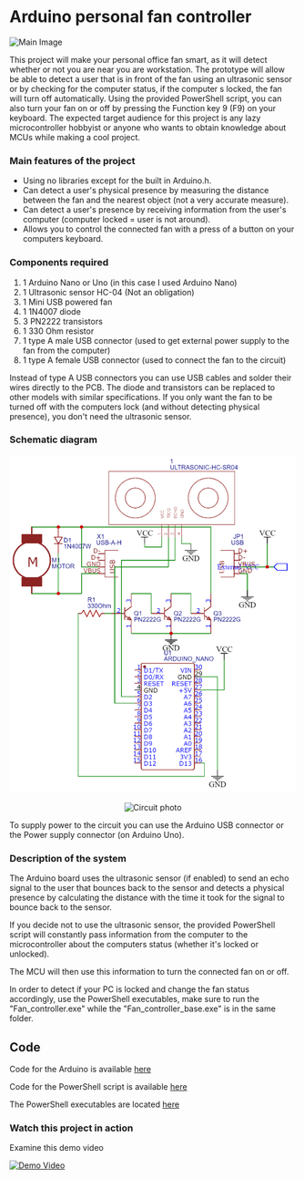 # Arduino personal fan controller

![Main Image](Images/Main_photo.JPG)

This project will make your personal office fan smart, as it will detect whether or not you are near you are workstation.
The prototype will allow be able to detect a user that is in front of the fan using an ultrasonic sensor or by checking for the computer status, if the computer s locked, the fan will turn off automatically.
Using the provided PowerShell script, you can also turn your fan on or off by pressing the Function key 9 (F9) on your keyboard.
The expected target audience for this project is any lazy microcontroller hobbyist or anyone who wants to obtain knowledge about MCUs while making a cool project.

### Main features of the project

- Using no libraries except for the built in Arduino.h.
- Can detect a user's physical presence by measuring the distance between the fan and the nearest object (not a very accurate measure).
- Can detect a user's presence by receiving information from the user's computer (computer locked = user is not around).
- Allows you to control the connected fan with a press of a button on your computers keyboard.

### Components required

1. 1 Arduino Nano or Uno (in this case I used Arduino Nano)
2. 1 Ultrasonic sensor HC-04 (Not an obligation)
3. 1 Mini USB powered fan
4. 1 1N4007 diode
5. 3 PN2222 transistors
6. 1 330 Ohm resistor
7. 1 type A male USB connector (used to get external power supply to the fan from the computer)
8. 1 type A female USB connector (used to connect the fan to the circuit)

Instead of type A USB connectors you can use USB cables and solder their wires directly to the PCB.
The diode and transistors can be replaced to other models with similar specifications.
If you only want the fan to be turned off with the computers lock (and without detecting physical presence), you don't need the ultrasonic sensor.

### Schematic diagram

<p align="center">
<img alt="Schematic Diagram" src="Images/Schematics.png">
</p>
      
<p align="center">
<img alt="Circuit photo" src="Images/Circuit.JPG">
</p>
	  
To supply power to the circuit you can use the Arduino USB connector or the Power supply connector (on Arduino Uno).

### Description of the system

The Arduino board uses the ultrasonic sensor (if enabled) to send an echo signal to the user that bounces back to the sensor and detects a physical presence by calculating the distance with the time it took for the signal to bounce back to the sensor.

If you decide not to use the ultrasonic sensor, the provided PowerShell script will constantly pass information from the computer to the microcontroller about the computers status (whether it's locked or unlocked).

The MCU will then use this information to turn the connected fan on or off.

In order to detect if your PC is locked and change the fan status accordingly, use the PowerShell executables, make sure to run the "Fan_controller.exe" while the "Fan_controller_base.exe" is in the same folder.

## Code

Code for the Arduino is available [here](Code/Arduino/Main.ino)

Code for the PowerShell script is available [here](Code/PowerShell/Fan_controller_base.ps1)

The PowerShell executables are located [here](Executables)

### Watch this project in action

Examine this demo video


 [![Demo Video](images/Circuit.jpg)](Images/Demonstration.MOV)
